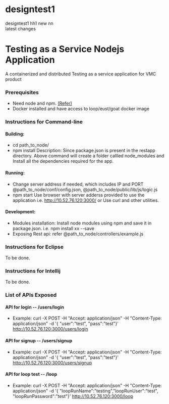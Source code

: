 # designtest1
designtest1
hh1
new
nn  
latest changes


# Testing as a Service Nodejs Application
A containerized and distributed Testing as a service application for VMC product


### Prerequisites
- Need node and npm. [(Refer)](https://nodejs.org/en/download/package-manager/)
- Docker installed and have access to loop/eust/goat docker image

### Instructions for Command-line

#### Building:
 - cd path_to_node/
 - npm install
     Description: Since package.json is present in the restapp directory.
     Above command will create a folder callled node_modules and
     Install all the dependencies required for the app.
     
#### Running:
 - Change server address if needed, which includes IP and PORT
 @path_to_node/conf/config.json, @path_to_node/public/lib/js/logic.js
 - npm start
 Use browser with server adderss provided to use the application i.e. http://10.52.76.120:3000/ or Use curl and other utilities.
 
#### Development:
 - Modules installation: Install node modules using npm and save it in package.json. i.e.  npm install xx --save
 - Exposing Rest api: refer @path_to_node/controllers/example.js

 
### Instructions for Eclipse
To be done.

### Instructions for Intellij
To be done.

### List of APIs Exposed
#### API for login -- /users/login
- Example: curl -X POST -H "Accept: application/json" -H "Content-Type: application/json" -d '{ "user":"test", "pass":"test"}' http://10.52.76.120:3000/users/login

#### API for signup -- /users/signup
- Example: curl -X POST -H "Accept: application/json" -H "Content-Type: application/json" -d '{ "user":"test", "pass":"test"}' http://10.52.76.120:3000/users/signup

#### API for loop test -- /loop
- Example: curl -X POST -H "Accept: application/json" -H "Content-Type: application/json" -d '{ "loopRunName":"testing","loopRunUser":"test", "loopRunPassword":"test"}' http://10.52.76.120:3000/loop
